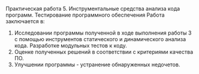 Практическая работа 5. Инструментальные средства анализа кода программ. Тестирование программного обеспечения
Работа заключается в:
1. Исследовании программы полученной в ходе выполнения работы 3 с помощью инструментов статического и динамического анализа кода. Разработке модульных тестов к коду.
2. Оценке полученных решений в соответствии с критериями качества ПО.
3. Улучшении программы - устранение обнаруженных недочетов.
